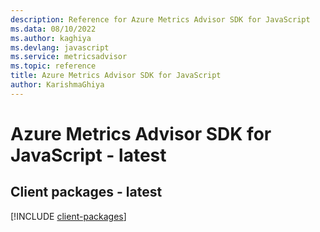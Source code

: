 ```yaml
---
description: Reference for Azure Metrics Advisor SDK for JavaScript
ms.data: 08/10/2022
ms.author: kaghiya
ms.devlang: javascript
ms.service: metricsadvisor
ms.topic: reference
title: Azure Metrics Advisor SDK for JavaScript
author: KarishmaGhiya
---
```

# Azure Metrics Advisor SDK for JavaScript - latest

## Client packages - latest
[!INCLUDE [client-packages](metrics-advisor-client-index.md)]